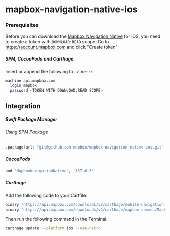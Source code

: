 # mapbox-navigation-native-ios

### Prerequisites

Before you can download the [Mapbox Navigation Native](https://github.com/mapbox/mapbox-navigation-native) for iOS, you need to create a token with `DOWNLOAD:READ` scope.
Go to https://account.mapbox.com and click "Create token"

##### SPM, CocoaPods and Carthage
Insert or append the following to `~/.netrc`

```bash
machine api.mapbox.com
  login mapbox
  password <TOKEN WITH DOWNLOAD:READ SCOPE>
```

## Integration

##### Swift Package Manager

###### Using SPM Package

```swift
.package(url: "git@github.com:mapbox/mapbox-navigation-native-ios.git", from: "157.0.5"),
```

##### CocoaPods

```ruby
pod 'MapboxNavigationNative', '157.0.5'
```

##### Carthage

Add the following code to your Cartfile.

```bash
binary "https://api.mapbox.com/downloads/v2/carthage/mobile-navigation-native/MapboxNavigationNative.json" == 157.0.5
binary "https://api.mapbox.com/downloads/v2/carthage/mapbox-common/MapboxCommon-ios.json" == 24.0.0-beta.7
```

Then run the following command in the Terminal.
```bash
carthage update --platform ios --use-netrc
```
